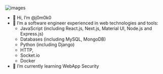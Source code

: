 ![images](https://user-images.githubusercontent.com/93967783/147612772-c380d1c6-698e-4d4c-8fbb-fd5ee6a9e89a.jpeg)


- 👋 Hi, I’m @j0m0k0
- 👀 I’m a software engineer experienced in web technologies and tools:
  -  JavaScript (including React.js, Next.js, Material UI, Node.js and Express.js)
  -  Databases (including MySQL, MongoDB)
  -  Python (including Django)
  -  HTTP, 
  -  Socket.io
  -  Docker
- 🌱 I’m currently learning WebApp Security

